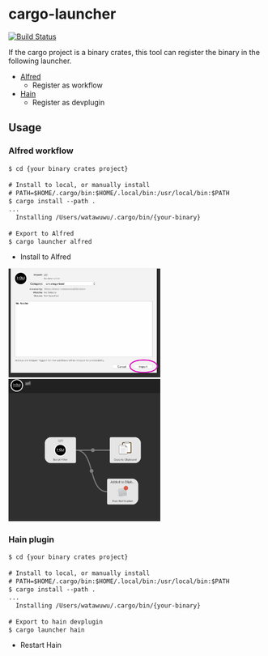 # cargo-launcher

[![Build Status](https://travis-ci.com/watawuwu/cargo-launcher.svg?branch=master)](https://travis-ci.com/watawuwu/cargo-launcher)

If the cargo project is a binary crates, this tool can register the binary in the following launcher.

- [Alfred](https://www.alfredapp.com/workflows/)
    - Register as workflow
- [Hain](https://hainproject.github.io/hain/docs/)
    - Register as devplugin

## Usage

### Alfred workflow

```
$ cd {your binary crates project}

# Install to local, or manually install
# PATH=$HOME/.cargo/bin:$HOME/.local/bin:/usr/local/bin:$PATH
$ cargo install --path .
...
  Installing /Users/watawuwu/.cargo/bin/{your-binary}

# Export to Alfred
$ cargo launcher alfred
```

- Install to Alfred

<img src="alfred.png" width="300px">

<img src="workflow.png" width="300px">

### Hain plugin

```
$ cd {your binary crates project}

# Install to local, or manually install
# PATH=$HOME/.cargo/bin:$HOME/.local/bin:/usr/local/bin:$PATH
$ cargo install --path .
...
  Installing /Users/watawuwu/.cargo/bin/{your-binary}

# Export to hain devplugin
$ cargo launcher hain
```

- Restart Hain

